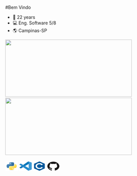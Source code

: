 #Bem Vindo
- 🎊 22 years
- 💻 Eng. Software 5/8
- 🌎 Campinas-SP

<div>
  <img   width ="400" height="180em" src="https://github-readme-stats.vercel.app/api?username=matheuscmg&show_icons=true&theme=dracula&include_all_commits=true&count_private=true"/>
  <img  width = "400" height="180em" src="https://github-readme-stats.vercel.app/api/top-langs/?username=matheuscmg&layout=compact&langs_count=16&theme=dracula"/>
</div>
<div style="display: inline_block"><br>
<img align="center" alt="matheus-Python" height="30" width="40" src="https://raw.githubusercontent.com/devicons/devicon/master/icons/python/python-original.svg">
<img align="center" alt="matheus-VSCODE" height="30" width="40"src="https://raw.githubusercontent.com/devicons/devicon/9f4f5cdb393299a81125eb5127929ea7bfe42889/icons/vscode/vscode-original.svg">
<img align="center" alt="matheus-C" height="30" width="40" src="https://raw.githubusercontent.com/devicons/devicon/9f4f5cdb393299a81125eb5127929ea7bfe42889/icons/c/c-plain.svg">
<img align="center" alt="matheus-GIT" height="30" width="40" src="https://raw.githubusercontent.com/devicons/devicon/9f4f5cdb393299a81125eb5127929ea7bfe42889/icons/github/github-original.svg">
</div>



##
 
